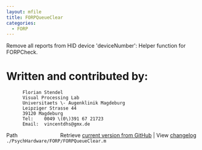 ```yaml
---
layout: mfile
title: FORPQueueClear
categories:
  - FORP
---
```


Remove all reports from HID device 'deviceNumber':
Helper function for FORPCheck.

# Written and contributed by:

          Florian Stendel
          Visual Processing Lab
          Universitaets \- Augenklinik Magdeburg
          Leipziger Strasse 44
          39120 Magdeburg
          Tel:    0049 \(0\)391 67 21723
          Email:  vincentdhs@gmx.de



<div class="code_header" style="text-align:right;">
  <span style="float:left;">Path&nbsp;&nbsp;</span> <span class="counter">Retrieve <a href=
  "https://raw.github.com/Psychtoolbox-3/Psychtoolbox-3/beta/./PsychHardware/FORP/FORPQueueClear.m">current version from GitHub</a> | View <a href=
  "https://github.com/Psychtoolbox-3/Psychtoolbox-3/commits/beta/./PsychHardware/FORP/FORPQueueClear.m">changelog</a></span>
</div>
<div class="code">
  <code>./PsychHardware/FORP/FORPQueueClear.m</code>
</div>

